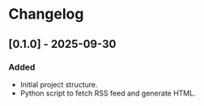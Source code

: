# Changelog

## [0.1.0] - 2025-09-30

### Added
- Initial project structure.
- Python script to fetch RSS feed and generate HTML.
